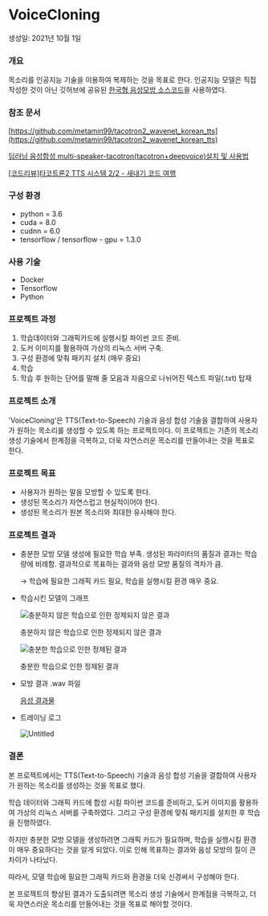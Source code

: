 # VoiceCloning

생성일: 2021년 10월 1일

### 개요

목소리를 인공지능 기술을 이용하여 복제하는 것을 목표로 한다. 인공지능 모델은 직접 작성한 것이 아닌 깃허브에 공유된 [한국형 음성모방 소스코드](https://github.com/metamin99/tacotron2_wavenet_korean_tts.git)을 사용하였다.

### 참조 문서

[https://github.com/metamin99/tacotron2_wavenet_korean_tts](https://github.com/metamin99/tacotron2_wavenet_korean_tts)

[딥러닝 음성합성 multi-speaker-tacotron(tacotron+deepvoice)설치 및 사용법](http://nblog.syszone.co.kr/archives/9416)

[[코드리뷰]타코트론2 TTS 시스템 2/2 - 새내기 코드 여행](https://joungheekim.github.io/2021/04/02/code-review/)

### 구성 환경

- python = 3.6
- cuda = 8.0
- cudnn = 6.0
- tensorflow / tensorflow - gpu = 1.3.0

### 사용 기술

- Docker
- Tensorflow
- Python

### 프로젝트 과정

1. 학습데이터와 그래픽카드에 실행시킬 파이썬 코드 준비.
2. 도커 이미지를 활용하여 가상의 리눅스 서버 구축.
3. 구성 환경에 맞춰 패키지 설치 (매우 중요)
4. 학습
5. 학습 후 원하는 단어를 말해 줄 모음과 자음으로 나뉘어진 텍스트 파일(.txt) 탑재

### 프로젝트 소개

'VoiceCloning'은 TTS(Text-to-Speech) 기술과 음성 합성 기술을 결합하여 사용자가 원하는 목소리를 생성할 수 있도록 하는 프로젝트이다. 이 프로젝트는 기존의 목소리 생성 기술에서 한계점을 극복하고, 더욱 자연스러운 목소리를 만들어내는 것을 목표로 한다.

### 프로젝트 목표

- 사용자가 원하는 말을 모방할 수 있도록 한다.
- 생성된 목소리가 자연스럽고 현실적이어야 한다.
- 생성된 목소리가 원본 목소리와 최대한 유사해야 한다.

### 프로젝트 결과

- 충분한 모방 모델 생성에 필요한 학습 부족. 생성된 파라미터의 품질과 결과는 학습 량에 비례함. 결과적으로 목표하는 결과와 음성 모방 품질의 격차가 큼.
    
    → 학습에 필요한 그래픽 카드 필요, 학습을 실행시킬 환경 매우 중요.
    
- 학습시킨 모델의 그래프
    
    ![충분하지 않은 학습으로 인한 정제되지 않은 결과](https://github.com/mangji12/FreshMan-s-Individual-1st-time-of-my-department-project/blob/main/%EA%B2%B0%EA%B3%BC%EB%AC%BC%20%ED%8F%B4%EB%8D%94/%EC%A0%81%EA%B2%8C%20%ED%95%99%EC%8A%B5%ED%95%9C%20%EA%B2%B0%EA%B3%BC.png?raw=true)
    
    충분하지 않은 학습으로 인한 정제되지 않은 결과
    
    ![충분한 학습으로 인한 정제된 결과](https://github.com/mangji12/FreshMan-s-Individual-1st-time-of-my-department-project/blob/main/%EA%B2%B0%EA%B3%BC%EB%AC%BC%20%ED%8F%B4%EB%8D%94/%EB%A7%8E%EC%9D%B4%20%ED%95%99%EC%8A%B5%ED%95%9C%20%EA%B2%B0%EA%B3%BC.png?raw=true)
    
    충분한 학습으로 인한 정제된 결과
    
- 모방 결과 .wav 파일
    
    [음성 결과물](https://github.com/mangji12/FreshMan-s-Individual-1st-time-of-my-department-project/raw/main/%EA%B2%B0%EA%B3%BC%EB%AC%BC%20%ED%8F%B4%EB%8D%94/%EC%9D%8C%EC%84%B1%20%EA%B2%B0%EA%B3%BC%EB%AC%BC.wav)
    
- 트레이닝 로그
    
    ![Untitled](https://github.com/mangji12/FreshMan-s-Individual-1st-time-of-my-department-project/blob/main/%EA%B2%B0%EA%B3%BC%EB%AC%BC%20%ED%8F%B4%EB%8D%94/%E1%84%90%E1%85%B3%E1%84%85%E1%85%A6%E1%84%8B%E1%85%B5%E1%84%82%E1%85%B5%E1%86%BC%20%E1%84%85%E1%85%A9%E1%84%80%E1%85%B3.png?raw=true)
    

### 결론

본 프로젝트에서는 TTS(Text-to-Speech) 기술과 음성 합성 기술을 결합하여 사용자가 원하는 목소리를 생성하는 것을 목표로 했다. 

학습 데이터와 그래픽 카드에 합성 시킬 파이썬 코드를 준비하고, 도커 이미지를 활용하여 가상의 리눅스 서버를 구축하였다. 그리고 구성 환경에 맞춰 패키지를 설치한 후 학습을 진행하였다.

하지만 충분한 모방 모델을 생성하려면 그래픽 카드가 필요하며, 학습을 실행시킬 환경이 매우 중요하다는 것을 알게 되었다. 이로 인해 목표하는 결과와 음성 모방의 질이 큰 차이가 나타났다. 

따라서, 모델 학습에 필요한 그래픽 카드와 환경을 더욱 신경써서 구성해야 한다.

본 프로젝트의 향상된 결과가 도출되려면 목소리 생성 기술에서 한계점을 극복하고, 더욱 자연스러운 목소리를 만들어내는 것을 목표로 해야할 것이다.
